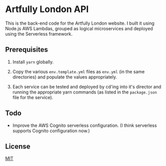 # Artfully London API

This is the back-end code for the Artfully London website.
I built it using Node.js AWS Lambdas, grouped as logical microservices and deployed
using the Serverless framework.

## Prerequisites

1. Install `yarn` globally.

2. Copy the various `env.template.yml` files as `env.yml`
(in the same directories) and populate the values appropriately.

3. Each service can be tested and deployed by cd'ing into it's
director and running the appropriate yarn commands (as listed in
the `package.json` file for the service).

## Todo

- Improve the AWS Cognito serverless configuration. (I think serverless 
supports Cognito configuration now.)

## License

[MIT](LICENSE)
